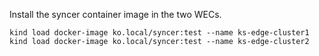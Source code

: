 <!--pre-position-syncer-image-start-->
Install the syncer container image in the two WECs.

```shell
kind load docker-image ko.local/syncer:test --name ks-edge-cluster1
kind load docker-image ko.local/syncer:test --name ks-edge-cluster2
```
<!--pre-position-syncer-image-end-->
